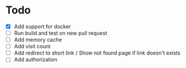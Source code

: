 # Todo

- [x] Add support for docker
- [ ] Run build and test on new pull request
- [ ] Add memory cache
- [ ] Add visit count
- [ ] Add redirect to short link / Show not found page if link doesn't exists
- [ ] Add authorization